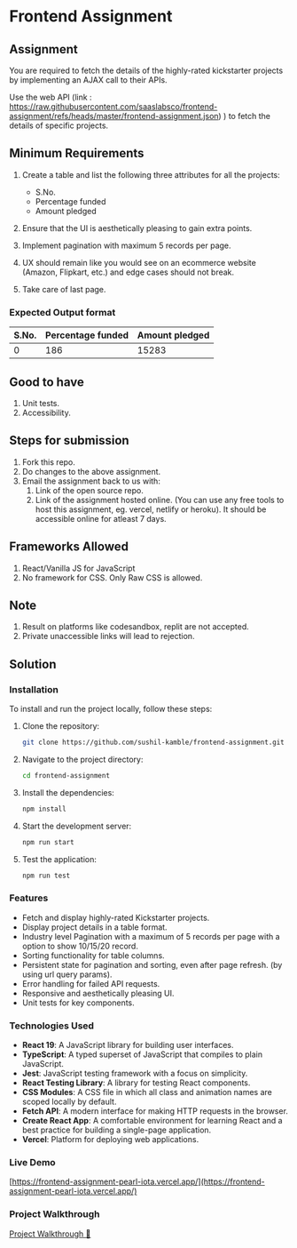 # Frontend Assignment


## Assignment

You are required to fetch the details of the highly-rated kickstarter projects by implementing an AJAX call to their APIs.

Use the web API (link : https://raw.githubusercontent.com/saaslabsco/frontend-assignment/refs/heads/master/frontend-assignment.json) ) to fetch the details of specific projects.

## Minimum Requirements

1. Create a table and list the following three attributes for all the projects:
    * S.No.
    * Percentage funded
    * Amount pledged

1. Ensure that the UI is aesthetically pleasing to gain extra points.
1. Implement pagination with maximum 5 records per page.
1. UX should remain like you would see on an ecommerce website (Amazon, Flipkart, etc.) and edge cases should not break.
1. Take care of last page.

### Expected Output format

| **S.No.** | **Percentage funded** | **Amount pledged** |
|-----------|-----------------------|--------------------|
| 0         | 186                   | 15283              |


## Good to have

1. Unit tests.
1. Accessibility.


## Steps for submission

1. Fork this repo.
1. Do changes to the above assignment.
1. Email the assignment back to us with:
    1. Link of the open source repo.
    1. Link of the assignment hosted online. (You can use any free tools to host this assignment, eg. vercel, netlify or heroku). It should be accessible online for atleast 7 days.


## Frameworks Allowed
1. React/Vanilla JS for JavaScript
1. No framework for CSS. Only Raw CSS is allowed.

## Note

1. Result on platforms like codesandbox, replit are not accepted. 
1. Private unaccessible links will lead to rejection.


## Solution
### Installation

To install and run the project locally, follow these steps:

1. Clone the repository:
    ```sh
    git clone https://github.com/sushil-kamble/frontend-assignment.git
    ```
2. Navigate to the project directory:
    ```sh
    cd frontend-assignment
    ```
3. Install the dependencies:
    ```sh
    npm install
    ```
4. Start the development server:
    ```sh
    npm run start
    ```
5. Test the application:
    ```sh
    npm run test
    ```

### Features

- Fetch and display highly-rated Kickstarter projects.
- Display project details in a table format.
- Industry level Pagination with a maximum of 5 records per page with a option to show 10/15/20 record.
- Sorting functionality for table columns.
- Persistent state for pagination and sorting, even after page refresh. (by using url query params).
- Error handling for failed API requests.
- Responsive and aesthetically pleasing UI.
- Unit tests for key components.

### Technologies Used

- **React 19**: A JavaScript library for building user interfaces.
- **TypeScript**: A typed superset of JavaScript that compiles to plain JavaScript.
- **Jest**: JavaScript testing framework with a focus on simplicity.
- **React Testing Library**: A library for testing React components.
- **CSS Modules**: A CSS file in which all class and animation names are scoped locally by default.
- **Fetch API**: A modern interface for making HTTP requests in the browser.
- **Create React App**: A comfortable environment for learning React and a best practice for building a single-page application.
- **Vercel**: Platform for deploying web applications.

### Live Demo
[https://frontend-assignment-pearl-iota.vercel.app/](https://frontend-assignment-pearl-iota.vercel.app/)

### Project Walkthrough
[Project Walkthrough 🔗](https://www.loom.com/share/72a08cd53a2a46ddbd9382007325ff41?sid=780c50a1-0e83-468a-baf2-5facac9e5fc6)